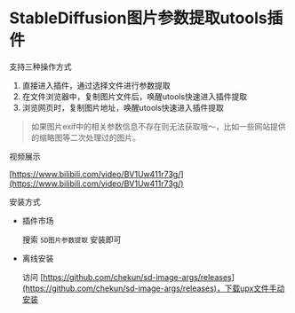 # StableDiffusion图片参数提取utools插件

支持三种操作方式
  1. 直接进入插件，通过选择文件进行参数提取
  2. 在文件浏览器中，复制图片文件后，唤醒utools快速进入插件提取
  3. 浏览网页时，复制图片地址，唤醒utools快速进入插件提取

> 如果图片exif中的相关参数信息不存在则无法获取哦～，比如一些网站提供的缩略图等二次处理过的图片。

视频展示

[https://www.bilibili.com/video/BV1Uw411r73g/](https://www.bilibili.com/video/BV1Uw411r73g/)

安装方式

- 插件市场
  
  搜索 `SD图片参数提取` 安装即可

- 离线安装

  访问 [https://github.com/chekun/sd-image-args/releases](https://github.com/chekun/sd-image-args/releases)，下载upx文件手动安装